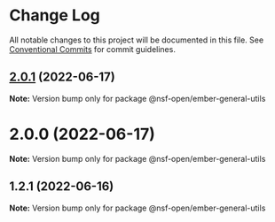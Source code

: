 # Change Log

All notable changes to this project will be documented in this file.
See [Conventional Commits](https://conventionalcommits.org) for commit guidelines.

## [2.0.1](https://github.com/nsf-open/ember-utility-library/compare/@nsf-open/ember-general-utils@2.0.0...@nsf-open/ember-general-utils@2.0.1) (2022-06-17)

**Note:** Version bump only for package @nsf-open/ember-general-utils





# 2.0.0 (2022-06-17)

**Note:** Version bump only for package @nsf-open/ember-general-utils





## 1.2.1 (2022-06-16)

**Note:** Version bump only for package @nsf-open/ember-general-utils
